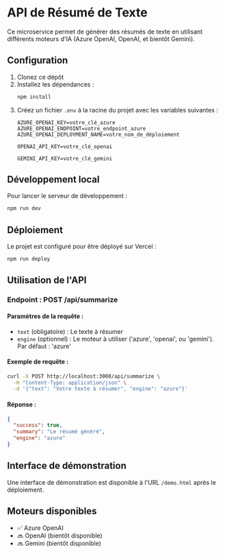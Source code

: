 # API de Résumé de Texte

Ce microservice permet de générer des résumés de texte en utilisant différents moteurs d'IA (Azure OpenAI, OpenAI, et bientôt Gemini).

## Configuration

1. Clonez ce dépôt
2. Installez les dépendances :
   ```bash
   npm install
   ```
3. Créez un fichier `.env` à la racine du projet avec les variables suivantes :
   ```
   AZURE_OPENAI_KEY=votre_clé_azure
   AZURE_OPENAI_ENDPOINT=votre_endpoint_azure
   AZURE_OPENAI_DEPLOYMENT_NAME=votre_nom_de_déploiement
   
   OPENAI_API_KEY=votre_clé_openai
   
   GEMINI_API_KEY=votre_clé_gemini
   ```

## Développement local

Pour lancer le serveur de développement :

```bash
npm run dev
```

## Déploiement

Le projet est configuré pour être déployé sur Vercel :

```bash
npm run deploy
```

## Utilisation de l'API

### Endpoint : POST /api/summarize

#### Paramètres de la requête :
- `text` (obligatoire) : Le texte à résumer
- `engine` (optionnel) : Le moteur à utiliser ('azure', 'openai', ou 'gemini'). Par défaut : 'azure'

#### Exemple de requête :
```bash
curl -X POST http://localhost:3000/api/summarize \
  -H "Content-Type: application/json" \
  -d '{"text": "Votre texte à résumer", "engine": "azure"}'
```

#### Réponse :
```json
{
  "success": true,
  "summary": "Le résumé généré",
  "engine": "azure"
}
```

## Interface de démonstration

Une interface de démonstration est disponible à l'URL `/demo.html` après le déploiement.

## Moteurs disponibles

- ✅ Azure OpenAI
- 🔜 OpenAI (bientôt disponible)
- 🔜 Gemini (bientôt disponible) 